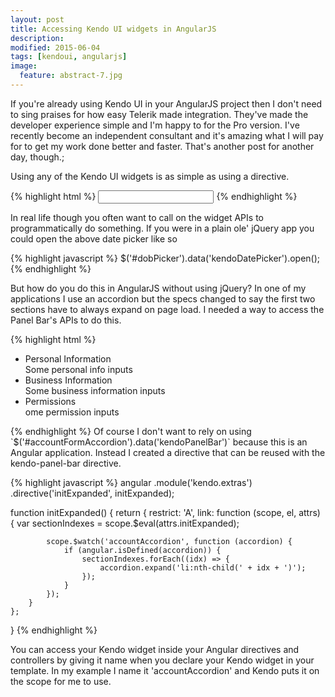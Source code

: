 ```yaml
---
layout: post
title: Accessing Kendo UI widgets in AngularJS
description:
modified: 2015-06-04
tags: [kendoui, angularjs]
image:
  feature: abstract-7.jpg
---
```


If you're already using Kendo UI in your AngularJS project then I don't need to sing praises for how easy Telerik 
made integration. They've made the developer experience simple and I'm happy to  for the Pro version. I've recently
become an independent consultant and it's amazing what I will pay for to get my work done better and faster. That's
another post for another day, though.;

Using any of the Kendo UI widgets is as simple as using a directive.

{% highlight html %}
<input kendo-date-picker name="dob" id="dobPicker" />
{% endhighlight %}

In real life though you often want to call on the widget APIs to programmatically do something. If you were in a plain
ole' jQuery app you could open the above date picker like so

{% highlight javascript %}
$('#dobPicker').data('kendoDatePicker').open();
{% endhighlight %}

But how do you do this in AngularJS without using jQuery? In one of my applications I use an accordion but the specs
changed to say the first two sections have to always expand on page load. I needed a way to access the Panel Bar's APIs
to do this.

{% highlight html %}
<ul kendo-panel-bar="accountAccordion" k-expand-mode="'multiple'" init-expanded="[1,2]" id="accountFormAccordion">
    <li>
        Personal Information
        <div>Some personal info inputs</div>
    </li>
    <li>
        Business Information
        <div>Some business information inputs</div>
    </li>
    <li>
        Permissions
        <div>ome permission inputs</div>
    </li>
</ul>
{% endhighlight %}
Of course I don't want to rely on using `$('#accountFormAccordion').data('kendoPanelBar')` because this is an Angular
application. Instead I created a directive that can be reused with the kendo-panel-bar directive.
 
{% highlight javascript %}
angular
    .module('kendo.extras')
    .directive('initExpanded', initExpanded);

function initExpanded() {
    return {
        restrict: 'A',
        link: function (scope, el, attrs) {
            var sectionIndexes = scope.$eval(attrs.initExpanded);

            scope.$watch('accountAccordion', function (accordion) {
                if (angular.isDefined(accordion)) {
                    sectionIndexes.forEach((idx) => {
                        accordion.expand('li:nth-child(' + idx + ')');
                    });
                }
            });
        }
    };
}
{% endhighlight %}

You can access your Kendo widget inside your Angular directives and controllers by giving it name when you declare your 
Kendo widget in your template. In my example I name it 'accountAccordion' and Kendo puts it on the scope for me to use.